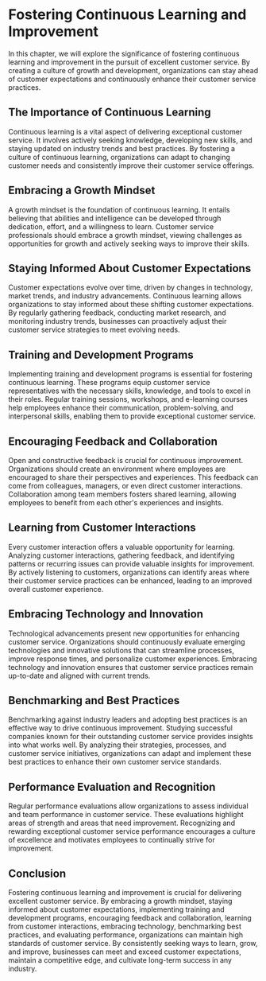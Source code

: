 Fostering Continuous Learning and Improvement
========================================================

In this chapter, we will explore the significance of fostering continuous learning and improvement in the pursuit of excellent customer service. By creating a culture of growth and development, organizations can stay ahead of customer expectations and continuously enhance their customer service practices.

The Importance of Continuous Learning
-------------------------------------

Continuous learning is a vital aspect of delivering exceptional customer service. It involves actively seeking knowledge, developing new skills, and staying updated on industry trends and best practices. By fostering a culture of continuous learning, organizations can adapt to changing customer needs and consistently improve their customer service offerings.

## Embracing a Growth Mindset

A growth mindset is the foundation of continuous learning. It entails believing that abilities and intelligence can be developed through dedication, effort, and a willingness to learn. Customer service professionals should embrace a growth mindset, viewing challenges as opportunities for growth and actively seeking ways to improve their skills.

## Staying Informed About Customer Expectations

Customer expectations evolve over time, driven by changes in technology, market trends, and industry advancements. Continuous learning allows organizations to stay informed about these shifting customer expectations. By regularly gathering feedback, conducting market research, and monitoring industry trends, businesses can proactively adjust their customer service strategies to meet evolving needs.

## Training and Development Programs

Implementing training and development programs is essential for fostering continuous learning. These programs equip customer service representatives with the necessary skills, knowledge, and tools to excel in their roles. Regular training sessions, workshops, and e-learning courses help employees enhance their communication, problem-solving, and interpersonal skills, enabling them to provide exceptional customer service.

## Encouraging Feedback and Collaboration

Open and constructive feedback is crucial for continuous improvement. Organizations should create an environment where employees are encouraged to share their perspectives and experiences. This feedback can come from colleagues, managers, or even direct customer interactions. Collaboration among team members fosters shared learning, allowing employees to benefit from each other's experiences and insights.

## Learning from Customer Interactions

Every customer interaction offers a valuable opportunity for learning. Analyzing customer interactions, gathering feedback, and identifying patterns or recurring issues can provide valuable insights for improvement. By actively listening to customers, organizations can identify areas where their customer service practices can be enhanced, leading to an improved overall customer experience.

## Embracing Technology and Innovation

Technological advancements present new opportunities for enhancing customer service. Organizations should continuously evaluate emerging technologies and innovative solutions that can streamline processes, improve response times, and personalize customer experiences. Embracing technology and innovation ensures that customer service practices remain up-to-date and aligned with current trends.

## Benchmarking and Best Practices

Benchmarking against industry leaders and adopting best practices is an effective way to drive continuous improvement. Studying successful companies known for their outstanding customer service provides insights into what works well. By analyzing their strategies, processes, and customer service initiatives, organizations can adapt and implement these best practices to enhance their own customer service standards.

## Performance Evaluation and Recognition

Regular performance evaluations allow organizations to assess individual and team performance in customer service. These evaluations highlight areas of strength and areas that need improvement. Recognizing and rewarding exceptional customer service performance encourages a culture of excellence and motivates employees to continually strive for improvement.

Conclusion
----------

Fostering continuous learning and improvement is crucial for delivering excellent customer service. By embracing a growth mindset, staying informed about customer expectations, implementing training and development programs, encouraging feedback and collaboration, learning from customer interactions, embracing technology, benchmarking best practices, and evaluating performance, organizations can maintain high standards of customer service. By consistently seeking ways to learn, grow, and improve, businesses can meet and exceed customer expectations, maintain a competitive edge, and cultivate long-term success in any industry.
